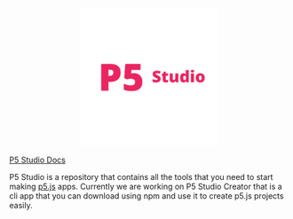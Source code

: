 <a href="https://andy-python-programmer.github.io/p5-studio/"><p align="center"><img src="github/logo-white.png" height="250px"/></p></a>

<a href="https://andy-python-programmer.github.io/p5-studio/"><p>P5 Studio Docs</p></a>

P5 Studio is a repository that contains all the tools that you need to start making <a href="https://p5js.org/">p5.js</a> apps. Currently we are working on P5 Studio Creator that is a cli app that you can download using npm and use it to create p5.js projects easily.
